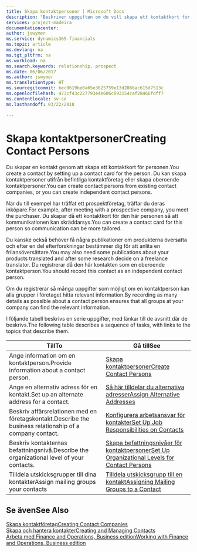 ```yaml
---
title: Skapa kontaktpersoner | Microsoft Docs
description: "Beskriver uppgiften om du vill skapa ett kontaktkort för en person, t.ex. en potentiell kund eller leverantör som bidrar till att definiera relationen och skräddarsy kommunikationen."
services: project-madeira
documentationcenter: 
author: jswymer
ms.service: dynamics365-financials
ms.topic: article
ms.devlang: na
ms.tgt_pltfrm: na
ms.workload: na
ms.search.keywords: relationship, prospect
ms.date: 06/06/2017
ms.author: jswymer
ms.translationtype: HT
ms.sourcegitcommit: bec0619be0a65e3625759e13d2866ac615d7513c
ms.openlocfilehash: 473cf43c227793e4e606c893154caf28466fdff7
ms.contentlocale: sv-se
ms.lasthandoff: 03/22/2018

---
```

# <a name="creating-contact-persons"></a><span data-ttu-id="cde44-103">Skapa kontaktpersoner</span><span class="sxs-lookup"><span data-stu-id="cde44-103">Creating Contact Persons</span></span>
<span data-ttu-id="cde44-104">Du skapar en kontakt genom att skapa ett kontaktkort för personen.</span><span class="sxs-lookup"><span data-stu-id="cde44-104">You create a contact by setting up a contact card for the person.</span></span> <span data-ttu-id="cde44-105">Du kan skapa kontaktpersoner utifrån befintliga kontaktföretag eller skapa oberoende kontaktpersoner.</span><span class="sxs-lookup"><span data-stu-id="cde44-105">You can create contact persons from existing contact companies, or you can create independent contact persons.</span></span>

<span data-ttu-id="cde44-106">När du till exempel har träffat ett prospektföretag, träffar du deras inköpare.</span><span class="sxs-lookup"><span data-stu-id="cde44-106">For example, after meeting with a prospective company, you meet the purchaser.</span></span> <span data-ttu-id="cde44-107">Du skapar då ett kontaktkort för den här personen så att kommunikationen kan skräddarsys.</span><span class="sxs-lookup"><span data-stu-id="cde44-107">You can create a contact card for this person so communication can be more tailored.</span></span>

<span data-ttu-id="cde44-108">Du kanske också behöver få några publikationer om produkterna översatta och efter en del efterforskningar bestämmer dig för att anlita en frilansöversättare.</span><span class="sxs-lookup"><span data-stu-id="cde44-108">You may also need some publications about your products translated and after some research decide on a freelance translator.</span></span> <span data-ttu-id="cde44-109">Du registrerar då den här kontakten som en oberoende kontaktperson.</span><span class="sxs-lookup"><span data-stu-id="cde44-109">You should record this contact as an independent contact person.</span></span>

<span data-ttu-id="cde44-110">Om du registrerar så många uppgifter som möjligt om en kontaktperson kan alla grupper i företaget hitta relevant information.</span><span class="sxs-lookup"><span data-stu-id="cde44-110">By recording as many details as possible about a contact person ensures that all groups at your company can find the relevant information.</span></span>

<span data-ttu-id="cde44-111">I följande tabell beskrivs en serie uppgifter, med länkar till de avsnitt där de beskrivs.</span><span class="sxs-lookup"><span data-stu-id="cde44-111">The following table describes a sequence of tasks, with links to the topics that describe them.</span></span>

| <span data-ttu-id="cde44-112">Till</span><span class="sxs-lookup"><span data-stu-id="cde44-112">To</span></span> | <span data-ttu-id="cde44-113">Gå till</span><span class="sxs-lookup"><span data-stu-id="cde44-113">See</span></span> |
| --- | --- |
| <span data-ttu-id="cde44-114">Ange information om en kontaktperson.</span><span class="sxs-lookup"><span data-stu-id="cde44-114">Provide information about a contact person.</span></span> |[<span data-ttu-id="cde44-115">Skapa kontaktpersoner</span><span class="sxs-lookup"><span data-stu-id="cde44-115">Create Contact Persons</span></span>](marketing-how-create-contact-persons.md) |
| <span data-ttu-id="cde44-116">Ange en alternativ adress för en kontakt.</span><span class="sxs-lookup"><span data-stu-id="cde44-116">Set up an alternate address for a contact.</span></span> |[<span data-ttu-id="cde44-117">Så här tilldelar du alternativa adresser</span><span class="sxs-lookup"><span data-stu-id="cde44-117">Assign Alternative Addresses</span></span>](marketing-how-assign-alternate-address.md) |
| <span data-ttu-id="cde44-118">Beskriv affärsrelationen med en företagskontakt.</span><span class="sxs-lookup"><span data-stu-id="cde44-118">Describe the business relationship of a company contact.</span></span> |[<span data-ttu-id="cde44-119">Konfigurera arbetsansvar för kontakter</span><span class="sxs-lookup"><span data-stu-id="cde44-119">Set Up Job Responsibilities on Contacts</span></span>](marketing-job-responsibilities.md) |
| <span data-ttu-id="cde44-120">Beskriv kontakternas befattningsnivå.</span><span class="sxs-lookup"><span data-stu-id="cde44-120">Describe the organizational level of your contacts.</span></span> |[<span data-ttu-id="cde44-121">Skapa befattningsnivåer för kontaktpersoner</span><span class="sxs-lookup"><span data-stu-id="cde44-121">Set Up Organizational Levels for Contact Persons</span></span>](marketing-organizational-levels.md) |
| <span data-ttu-id="cde44-122">Tilldela utskicksgrupper till dina kontakter</span><span class="sxs-lookup"><span data-stu-id="cde44-122">Assign mailing groups your contacts</span></span> |[<span data-ttu-id="cde44-123">Tilldela utskicksgrupp till en kontakt</span><span class="sxs-lookup"><span data-stu-id="cde44-123">Assigning Mailing Groups to a Contact</span></span>](marketing-mailing-groups.md) |

## <a name="see-also"></a><span data-ttu-id="cde44-124">Se även</span><span class="sxs-lookup"><span data-stu-id="cde44-124">See Also</span></span>
[<span data-ttu-id="cde44-125">Skapa kontaktföretag</span><span class="sxs-lookup"><span data-stu-id="cde44-125">Creating Contact Companies</span></span>](marketing-create-contact-companies.md)  
[<span data-ttu-id="cde44-126">Skapa och hantera kontakter</span><span class="sxs-lookup"><span data-stu-id="cde44-126">Creating and Managing Contacts</span></span>]()  
[<span data-ttu-id="cde44-127">Arbeta med Finance and Operations, Business edition</span><span class="sxs-lookup"><span data-stu-id="cde44-127">Working with Finance and Operations, Business edition</span></span>](ui-work-product.md)

